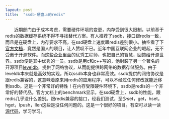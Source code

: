 ```yaml
---
layout: post
title:  "ssdb-硬盘上的redis"
---
```

&emsp;&emsp;近期部门由于成本考虑，需要硬件环境的变更，内存受到很大限制，以前基于redis的数据缓存系统不得不寻找替代方案。有人推荐了ssdb，接口跟redis一致，而且是在硬盘上，内存要求不高，在ssd硬盘上速度跟redis差别很小。抽空看了下[官方文档](http://ssdb.io)，竟然是国人的项目，让人赞叹不已。近年中国互联网企业的崛起，无不受惠于开源软件。而这些企业里面的优秀工程师，也把自己的智慧，回馈给开源世界。ssdb便是其中优秀的一员。ssdb是用c和c++写的，他封装了另一个著名的开源项目[leveldb](https://code.google.com/p/leveldb/)，提供了网络协议，从而能提供跨网络的数据存储服务。由于leveldb本来就是高效的实现，所以ssdb本身也非常高效。ssdb提供的网络协议是跟redis兼容的，这意味着原来用redis的应用程序，可以不经过任何修改就能迁移到ssdb。这是一个非常好的特性！在内存受限硬件环境下，ssdb是redis的一个非常好的替代品。官方文档上的benchmark显示，在ssd硬盘上，ssdb的性能，跟redis几乎没什么差别。跟redis兼容的接口，经我们测试，至少set，get，hset，hget，lpush，llen这些是没任何问题的。这是一个很好的项目。有空可以读一读[源代码](https://github.com/ideawu/ssdb)，学习学习。

